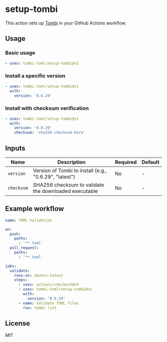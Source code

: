 # setup-tombi

This action sets up [Tombi](https://github.com/tombi-toml/tombi) in your GitHub Actions workflow.

## Usage

### Basic usage

```yaml
- uses: tombi-toml/setup-tombi@v1
```

### Install a specific version

```yaml
- uses: tombi-toml/setup-tombi@v1
  with:
    version: '0.6.29'
```

### Install with checksum verification

```yaml
- uses: tombi-toml/setup-tombi@v1
  with:
    version: '0.6.29'
    checksum: 'sha256-checksum-here'
```

## Inputs

| Name | Description | Required | Default |
|------|-------------|----------|---------|
| `version` | Version of Tombi to install (e.g., "0.6.29", "latest") | No | - |
| `checksum` | SHA256 checksum to validate the downloaded executable | No | - |

## Example workflow

```yaml
name: TOML Validation

on:
  push:
    paths:
      - '**.toml'
  pull_request:
    paths:
      - '**.toml'

jobs:
  validate:
    runs-on: ubuntu-latest
    steps:
      - uses: actions/checkout@v4
      - uses: tombi-toml/setup-tombi@v1
        with:
          version: '0.6.29'
      - name: Validate TOML files
        run: tombi lint
```

## License

MIT
